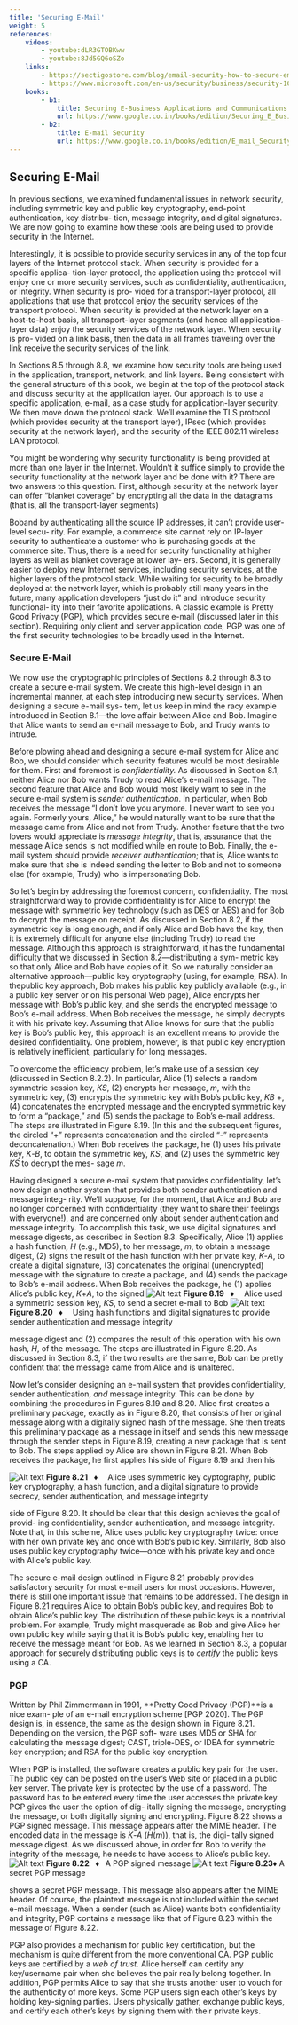 ```yaml
---
title: 'Securing E-Mail'
weight: 5
references:
    videos:
        - youtube:dLR3GTOBKww
        - youtube:8Jd5GQ6oSZo
    links:
        - https://sectigostore.com/blog/email-security-how-to-secure-email-communication/
        - https://www.microsoft.com/en-us/security/business/security-101/what-is-email-security
    books:
        - b1:
            title: Securing E-Business Applications and Communications 
            url: https://www.google.co.in/books/edition/Securing_E_Business_Applications_and_Com/limgm8N4Td0C?hl=en&gbpv=0
        - b2:
            title: E-mail Security
            url: https://www.google.co.in/books/edition/E_mail_Security/lDwfAQAAIAAJ?hl=en&gbpv=0&bsq=Securing%20E-Mail
---
```



## Securing E-Mail
In previous sections, we examined fundamental issues in network security, including symmetric key and public key cryptography, end-point authentication, key distribu- tion, message integrity, and digital signatures. We are now going to examine how these tools are being used to provide security in the Internet.

Interestingly, it is possible to provide security services in any of the top four layers of the Internet protocol stack. When security is provided for a specific applica- tion-layer protocol, the application using the protocol will enjoy one or more security services, such as confidentiality, authentication, or integrity. When security is pro- vided for a transport-layer protocol, all applications that use that protocol enjoy the security services of the transport protocol. When security is provided at the network layer on a host-to-host basis, all transport-layer segments (and hence all application- layer data) enjoy the security services of the network layer. When security is pro- vided on a link basis, then the data in all frames traveling over the link receive the security services of the link.

In Sections 8.5 through 8.8, we examine how security tools are being used in the application, transport, network, and link layers. Being consistent with the general structure of this book, we begin at the top of the protocol stack and discuss security at the application layer. Our approach is to use a specific application, e-mail, as a case study for application-layer security. We then move down the protocol stack. We’ll examine the TLS protocol (which provides security at the transport layer), IPsec (which provides security at the network layer), and the security of the IEEE 802.11 wireless LAN protocol.

You might be wondering why security functionality is being provided at more than one layer in the Internet. Wouldn’t it suffice simply to provide the security functionality at the network layer and be done with it? There are two answers to this question. First, although security at the network layer can offer “blanket coverage” by encrypting all the data in the datagrams (that is, all the transport-layer segments)

Boband by authenticating all the source IP addresses, it can’t provide user-level secu- rity. For example, a commerce site cannot rely on IP-layer security to authenticate a customer who is purchasing goods at the commerce site. Thus, there is a need for security functionality at higher layers as well as blanket coverage at lower lay- ers. Second, it is generally easier to deploy new Internet services, including security services, at the higher layers of the protocol stack. While waiting for security to be broadly deployed at the network layer, which is probably still many years in the future, many application developers “just do it” and introduce security functional- ity into their favorite applications. A classic example is Pretty Good Privacy (PGP), which provides secure e-mail (discussed later in this section). Requiring only client and server application code, PGP was one of the first security technologies to be broadly used in the Internet.

### Secure E-Mail
We now use the cryptographic principles of Sections 8.2 through 8.3 to create a secure e-mail system. We create this high-level design in an incremental manner, at each step introducing new security services. When designing a secure e-mail sys- tem, let us keep in mind the racy example introduced in Section 8.1—the love affair between Alice and Bob. Imagine that Alice wants to send an e-mail message to Bob, and Trudy wants to intrude.

Before plowing ahead and designing a secure e-mail system for Alice and Bob, we should consider which security features would be most desirable for them. First and foremost is _confidentiality._ As discussed in Section 8.1, neither Alice nor Bob wants Trudy to read Alice’s e-mail message. The second feature that Alice and Bob would most likely want to see in the secure e-mail system is _sender authentication_. In particular, when Bob receives the message “I don’t love you anymore. I never want to see you again. Formerly yours, Alice,” he would naturally want to be sure that the message came from Alice and not from Trudy. Another feature that the two lovers would appreciate is _message integrity_, that is, assurance that the message Alice sends is not modified while en route to Bob. Finally, the e-mail system should provide _receiver authentication_; that is, Alice wants to make sure that she is indeed sending the letter to Bob and not to someone else (for example, Trudy) who is impersonating Bob.

So let’s begin by addressing the foremost concern, confidentiality. The most straightforward way to provide confidentiality is for Alice to encrypt the message with symmetric key technology (such as DES or AES) and for Bob to decrypt the message on receipt. As discussed in Section 8.2, if the symmetric key is long enough, and if only Alice and Bob have the key, then it is extremely difficult for anyone else (including Trudy) to read the message. Although this approach is straightforward, it has the fundamental difficulty that we discussed in Section 8.2—distributing a sym- metric key so that only Alice and Bob have copies of it. So we naturally consider an alternative approach—public key cryptography (using, for example, RSA). In thepublic key approach, Bob makes his public key publicly available (e.g., in a public key server or on his personal Web page), Alice encrypts her message with Bob’s public key, and she sends the encrypted message to Bob’s e-mail address. When Bob receives the message, he simply decrypts it with his private key. Assuming that Alice knows for sure that the public key is Bob’s public key, this approach is an excellent means to provide the desired confidentiality. One problem, however, is that public key encryption is relatively inefficient, particularly for long messages.

To overcome the efficiency problem, let’s make use of a session key (discussed in Section 8.2.2). In particular, Alice (1) selects a random symmetric session key, _KS_, (2) encrypts her message, _m_, with the symmetric key, (3) encrypts the symmetric key with Bob’s public key, _KB_ +, (4) concatenates the encrypted message and the encrypted symmetric key to form a “package,” and (5) sends the package to Bob’s e-mail address. The steps are illustrated in Figure 8.19. (In this and the subsequent figures, the circled “+” represents concatenation and the circled “-” represents deconcatenation.) When Bob receives the package, he (1) uses his private key, _K_\-_B_, to obtain the symmetric key, _KS_, and (2) uses the symmetric key _KS_ to decrypt the mes- sage _m_.

Having designed a secure e-mail system that provides confidentiality, let’s now design another system that provides both sender authentication and message integ- rity. We’ll suppose, for the moment, that Alice and Bob are no longer concerned with confidentiality (they want to share their feelings with everyone!), and are concerned only about sender authentication and message integrity. To accomplish this task, we use digital signatures and message digests, as described in Section 8.3. Specifically, Alice (1) applies a hash function, _H_ (e.g., MD5), to her message, _m_, to obtain a message digest, (2) signs the result of the hash function with her private key, _K_\-_A_, to create a digital signature, (3) concatenates the original (unencrypted) message with the signature to create a package, and (4) sends the package to Bob’s e-mail address. When Bob receives the package, he (1) applies Alice’s public key, _K_+_A_, to the signed
![Alt text](image-22.png)
**Figure 8.19**  ♦   Alice used a symmetric session key, _KS_, to send a secret e-mail to Bob
![Alt text](image-23.png)
**Figure 8.20**  ♦   Using hash functions and digital signatures to provide sender authentication and message integrity

message digest and (2) compares the result of this operation with his own hash, _H_, of the message. The steps are illustrated in Figure 8.20. As discussed in Section 8.3, if the two results are the same, Bob can be pretty confident that the message came from Alice and is unaltered.

Now let’s consider designing an e-mail system that provides confidentiality, sender authentication, _and_ message integrity. This can be done by combining the procedures in Figures 8.19 and 8.20. Alice first creates a preliminary package, exactly as in Figure 8.20, that consists of her original message along with a digitally signed hash of the message. She then treats this preliminary package as a message in itself and sends this new message through the sender steps in Figure 8.19, creating a new package that is sent to Bob. The steps applied by Alice are shown in Figure 8.21. When Bob receives the package, he first applies his side of Figure 8.19 and then his

![Alt text](image-24.png)
**Figure 8.21**  ♦   Alice uses symmetric key cyptography, public key cryptography, a hash function, and a digital signature to provide secrecy, sender authentication, and message integrity 

side of Figure 8.20. It should be clear that this design achieves the goal of provid- ing confidentiality, sender authentication, and message integrity. Note that, in this scheme, Alice uses public key cryptography twice: once with her own private key and once with Bob’s public key. Similarly, Bob also uses public key cryptography twice—once with his private key and once with Alice’s public key.

The secure e-mail design outlined in Figure 8.21 probably provides satisfactory security for most e-mail users for most occasions. However, there is still one important issue that remains to be addressed. The design in Figure 8.21 requires Alice to obtain Bob’s public key, and requires Bob to obtain Alice’s public key. The distribution of these public keys is a nontrivial problem. For example, Trudy might masquerade as Bob and give Alice her own public key while saying that it is Bob’s public key, enabling her to receive the message meant for Bob. As we learned in Section 8.3, a popular approach for securely distributing public keys is to _certify_ the public keys using a CA.

### PGP
Written by Phil Zimmermann in 1991, **Pretty Good Privacy (PGP)**is a nice exam- ple of an e-mail encryption scheme [PGP 2020]. The PGP design is, in essence, the same as the design shown in Figure 8.21. Depending on the version, the PGP soft- ware uses MD5 or SHA for calculating the message digest; CAST, triple-DES, or IDEA for symmetric key encryption; and RSA for the public key encryption.

When PGP is installed, the software creates a public key pair for the user. The public key can be posted on the user’s Web site or placed in a public key server. The private key is protected by the use of a password. The password has to be entered every time the user accesses the private key. PGP gives the user the option of dig- itally signing the message, encrypting the message, or both digitally signing and encrypting. Figure 8.22 shows a PGP signed message. This message appears after the MIME header. The encoded data in the message is _K_\-_A_ (_H_(_m_)), that is, the digi- tally signed message digest. As we discussed above, in order for Bob to verify the integrity of the message, he needs to have access to Alice’s public key.
![Alt text](image-25.png)
**Figure 8.22**  ♦  A PGP signed message
![Alt text](image-26.png)
**Figure 8.23**♦ A secret PGP message 

shows a secret PGP message. This message also appears after the MIME header. Of course, the plaintext message is not included within the secret e-mail message. When a sender (such as Alice) wants both confidentiality and integrity, PGP contains a message like that of Figure 8.23 within the message of Figure 8.22.

PGP also provides a mechanism for public key certification, but the mechanism is quite different from the more conventional CA. PGP public keys are certified by a _web of trust._ Alice herself can certify any key/username pair when she believes the pair really belong together. In addition, PGP permits Alice to say that she trusts another user to vouch for the authenticity of more keys. Some PGP users sign each other’s keys by holding key-signing parties. Users physically gather, exchange public keys, and certify each other’s keys by signing them with their private keys.
